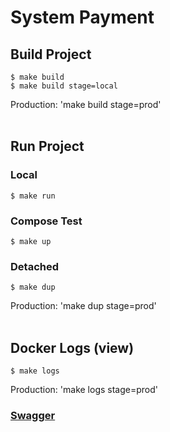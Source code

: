# System Payment

## Build Project


```console
$ make build
$ make build stage=local
```
Production: 'make build stage=prod'
</br>
</br>

## Run Project

### Local
```console
$ make run
```

### Compose Test
```console
$ make up
```

### Detached 
```console
$ make dup
```
Production: 'make dup stage=prod'
</br>
</br>

## Docker Logs (view)
```console
$ make logs
```
Production: 'make logs stage=prod'
</br>


### [Swagger](http://localhost:8080/swagger/index.html)